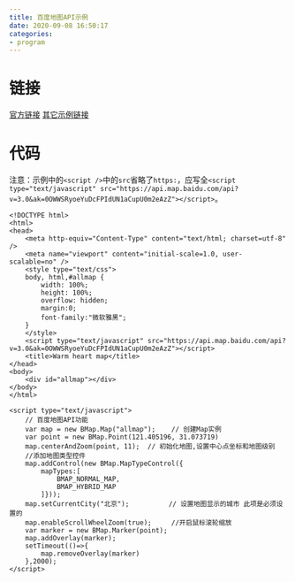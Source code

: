 ```yaml
---
title: 百度地图API示例
date: 2020-09-08 16:50:17
categories: 
- program
---
```


# 链接

[官方链接](http://lbsyun.baidu.com/jsdemo.htm#a1_2)
[其它示例链接](https://blog.csdn.net/dosthing/article/details/85223254)

# 代码

注意：示例中的`<script />`中的`src`省略了`https:`，应写全`<script type="text/javascript" src="https://api.map.baidu.com/api?v=3.0&ak=0OWWSRyoeYuDcFPIdUN1aCupU0m2eAzZ"></script>`。

```
<!DOCTYPE html>
<html>
<head>
	<meta http-equiv="Content-Type" content="text/html; charset=utf-8" />
	<meta name="viewport" content="initial-scale=1.0, user-scalable=no" />
	<style type="text/css">
	body, html,#allmap {
		width: 100%;
		height: 100%;
		overflow: hidden;
		margin:0;
		font-family:"微软雅黑"; 
	}
	</style>
	<script type="text/javascript" src="https://api.map.baidu.com/api?v=3.0&ak=0OWWSRyoeYuDcFPIdUN1aCupU0m2eAzZ"></script>
	<title>Warm heart map</title>
</head>
<body>
	<div id="allmap"></div>
</body>
</html>
 
<script type="text/javascript">
	// 百度地图API功能
	var map = new BMap.Map("allmap");    // 创建Map实例
	var point = new BMap.Point(121.405196, 31.073719)
	map.centerAndZoom(point, 11);  // 初始化地图,设置中心点坐标和地图级别
	//添加地图类型控件
	map.addControl(new BMap.MapTypeControl({
		mapTypes:[
            BMAP_NORMAL_MAP,
            BMAP_HYBRID_MAP
        ]}));	  
	map.setCurrentCity("北京");          // 设置地图显示的城市 此项是必须设置的
	map.enableScrollWheelZoom(true);     //开启鼠标滚轮缩放
	var marker = new BMap.Marker(point);
	map.addOverlay(marker);
	setTimeout(()=>{
		map.removeOverlay(marker)
	},2000);
</script>
```